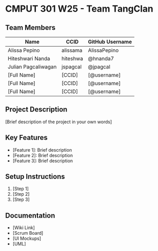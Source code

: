 # CMPUT 301 W25 - Team TangClan

## Team Members

| Name        | CCID   | GitHub Username |
| ----------- | ------ | --------------- |
| Alissa Pepino | alissama | AlissaPepino     |
| Hiteshwari Nanda | hiteshwa | @hnanda7     |
| Julian Pagcaliwagan | jspagcal | @jpagcal     |
| [Full Name] | [CCID] | [@username]     |
| [Full Name] | [CCID] | [@username]     |
| [Full Name] | [CCID] | [@username]     |

## Project Description

[Brief description of the project in your own words]

## Key Features

- [Feature 1]: Brief description
- [Feature 2]: Brief description
- [Feature 3]: Brief description

## Setup Instructions

1. [Step 1]
2. [Step 2]
3. [Step 3]

## Documentation

- [Wiki Link]
- [Scrum Board]
- [UI Mockups]
- [UML]
